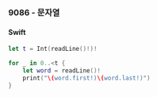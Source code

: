 ### 9086 - 문자열

#### Swift

```swift
let t = Int(readLine()!)!

for _ in 0..<t {
    let word = readLine()!
    print("\(word.first!)\(word.last!)")
}
```